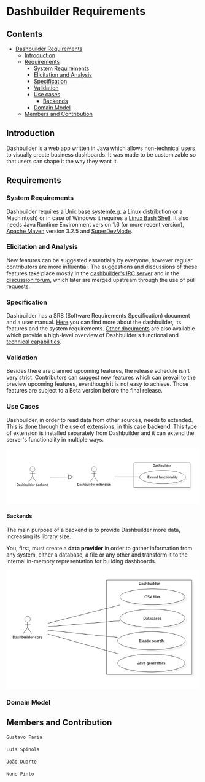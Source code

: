 # Dashbuilder Requirements

## Contents
* [Dashbuilder Requirements](#dashbuilder-requirements)
	* [Introduction](#introduction)
	* [Requirements](#requirements)
		* [System Requirements](#system-requirements)
		* [Elicitation and Analysis](#elicitation-and-analysis)
		* [Specification](#specification)
		* [Validation](#validation)
		* [Use cases](#use-cases)
			* [Backends](#backends)
		* [Domain Model](#domain-model)
	* [Members and Contribution](#members-and-contribution)
		
## Introduction

Dashbuilder is a web app written in Java which allows non-technical users to visually create business dashboards. It was made to be customizable so that users can shape it the way they want it.


## Requirements

### System Requirements

Dashbuilder requires a Unix base system(e.g. a Linux distribution or a Machintosh) or in case of Windows it requires a [Linux Bash Shell](http://www.howtogeek.com/249966/how-to-install-and-use-the-linux-bash-shell-on-windows-10/).
It also needs Java Runtime Environment version 1.6 (or more recent version), [Apache Maven](https://maven.apache.org/download.cgi) version 3.2.5 and [SuperDevMode](http://www.gwtproject.org/articles/superdevmode.html).


### Elicitation and Analysis

New features can be suggested essentially by everyone, however regular contributors are more influential. The suggestions and discussions of these features take place mostly in the [dashbuilder's IRC server](http://dashbuilder.org/help/chat.html) and in the [discussion forum](https://groups.google.com/forum/#!forum/dashbuilder-development), which later are merged upstream through the use of pull requests.


### Specification

Dashbuilder has a SRS (Software Requirements Specification) document and a user manual. [Here](http://dashbuilder.org/learn/documentation.html) you can find more about the dashbuilder, its features and the system requirements.
[Other documents](http://dashbuilder.org/learn/slides.html) are also available which provide a high-level overview of Dashbuilder's functional and [technical capabilities](http://dashbuilder.org/learn/screenshots.html).


### Validation

Besides there are planned upcoming features, the release schedule isn't very strict. Contributors can suggest new features which can prevail to the preview upcoming features, eventhough it is not easy to achieve. Those features are subject to a Beta version before the final release.


### Use Cases

Dashbuilder, in order to read data from other sources, needs to extended. This is done through the use of extensions, in this case **backend**.
This type of extension is installed separately from Dashbuilder and it can extend the server's functionality in multiple ways.

<img src="./images/usecases/uc1.png" width="600" />

#### Backends

The main purpose of a backend is to provide Dashbuilder more data, increasing its library size.

You, first, must create a **data provider** in order to gather information from any system, either a database, a file or any other and transform it to the internal in-memory representation for building dashboards.

<img src="./images/usecases/uc2.png" width="600" />


### Domain Model


## Members and Contribution

	Gustavo Faria		
	
	Luis Spinola		
	
	João Duarte		
	
	Nuno Pinto		